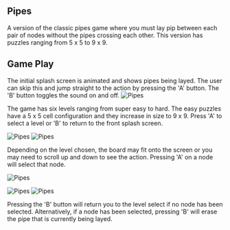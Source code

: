 ## Pipes
A version of the classic pipes game where you must lay pip between each pair of nodes without the pipes crossing each other.  This version has puzzles ranging from 5 x 5 to 9 x 9.
<br />

## Game Play

The initial splash screen is animated and shows pipes being layed.  The user can skip this and jump straight to the action by pressing the 'A' button.  The 'B' button toggles the sound on and off.
![Pipes](https://github.com/filmote/LayingPipe/blob/master/images/Pipes_01.png)

The game has six levels ranging from super easy to hard.  The easy puzzles have a 5 x 5 cell configuration and they increase in size to 9 x 9.  Press 'A' to select a level or 'B' to return to the front splash screen.

![Pipes](https://github.com/filmote/LayingPipe/blob/master/images/domino_game_02.png) ![Pipes](https://github.com/filmote/LayingPipe/blob/master/images/domino_game_03.png)

Depending on the level chosen, the board may fit onto the screen or you may need to scroll up and down to see the action.  Pressing 'A' on a node will select that node.  

![Pipes](https://github.com/filmote/LayingPipe/blob/master/images/domino_game_04.png) 

![Pipes](https://github.com/filmote/LayingPipe/blob/master/images/domino_game_04.png) 
![Pipes](https://github.com/filmote/LayingPipe/blob/master/images/domino_game_04.png)
  
Pressing the 'B' button will return you to the level select if no node has been selected.  Alternatively, if a node has been selected, pressing 'B' will erase the pipe that is currently being layed.
